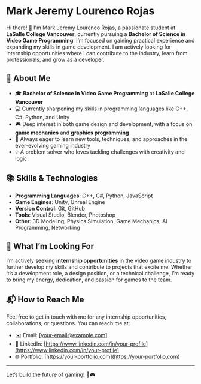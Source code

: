 # Mark Jeremy Lourenco Rojas

Hi there! :wave: I'm Mark Jeremy Lourenco Rojas, a passionate student at **LaSalle College Vancouver**, currently pursuing a **Bachelor of Science in Video Game Programming**. I’m focused on gaining practical experience and expanding my skills in game development. I am actively looking for internship opportunities where I can contribute to the industry, learn from professionals, and grow as a developer.

## :rocket: About Me
- :mortar_board: **Bachelor of Science in Video Game Programming** at **LaSalle College Vancouver**
- :computer: Currently sharpening my skills in programming languages like C++, C#, Python, and Unity
- :video_game: Deep interest in both game design and development, with a focus on **game mechanics** and **graphics programming**
- :seedling: Always eager to learn new tools, techniques, and approaches in the ever-evolving gaming industry
- :bulb: A problem solver who loves tackling challenges with creativity and logic

## :books: Skills & Technologies
- **Programming Languages**: C++, C#, Python, JavaScript
- **Game Engines**: Unity, Unreal Engine
- **Version Control**: Git, GitHub
- **Tools**: Visual Studio, Blender, Photoshop
- **Other**: 3D Modeling, Physics Simulation, Game Mechanics, AI Programming, Networking

## :seedling: What I’m Looking For
I’m actively seeking **internship opportunities** in the video game industry to further develop my skills and contribute to projects that excite me. Whether it’s a development role, a design position, or a technical challenge, I’m ready to bring my energy, dedication, and passion for games to the team.

## :mailbox_with_mail: How to Reach Me
Feel free to get in touch with me for any internship opportunities, collaborations, or questions. You can reach me at:

- :envelope: Email: [your-email@example.com]
- :briefcase: LinkedIn: [https://www.linkedin.com/in/your-profile](https://www.linkedin.com/in/your-profile)
- :globe_with_meridians: Portfolio: [https://your-portfolio.com](https://your-portfolio.com)

---

Let’s build the future of gaming! :rocket::video_game:
